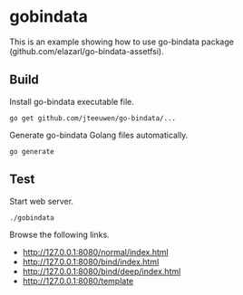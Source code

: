 # gobindata
This is an example showing how to use go-bindata package (github.com/elazarl/go-bindata-assetfsi).

## Build
Install go-bindata executable file.
```
go get github.com/jteeuwen/go-bindata/...
```

Generate go-bindata Golang files automatically.
```
go generate
```

## Test
Start web server.
```
./gobindata
```

Browse the following links.
* http://127.0.0.1:8080/normal/index.html
* http://127.0.0.1:8080/bind/index.html
* http://127.0.0.1:8080/bind/deep/index.html
* http://127.0.0.1:8080/template



